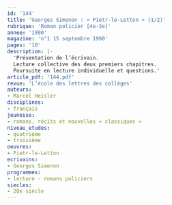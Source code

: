 ```yaml
---
id: '144'
title: 'Georges Simenon : « Pietr-le-Letton » (1/2)'
rubrique: 'Roman policier [4e-3e]'
annee: '1990'
magazine: 'n°1 15 septembre 1990'
pages: '10'
description: |-
  'Présentation de l’écrivain.
  Lecture collective des deux premiers chapitres.
  Poursuite en lecture individuelle et questions.'
article_pdf: '144.pdf'
revue: 'L’école des lettres des collèges'
auteurs:
- Marcel Heisler
disciplines:
- français
jeunesse:
- romans, récits et nouvelles « classiques »
niveau_etudes:
- quatrième
- troisième
oeuvres:
- Pietr-le-Letton
ecrivains:
- Georges Simenon
programmes:
- lecture - romans policiers
siecles:
- 20e siècle
---
```


